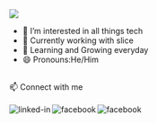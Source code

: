 <img src="https://capsule-render.vercel.app/api?type=waving&color=gradient&height=300&section=header&text=Hi!%20I%27m%20Yash&fontSize=90&animation=fadeIn" />

- 👀  I’m interested in all things tech
- 🔭  Currently working with slice
- 🌱  Learning and Growing everyday
- 😄  Pronouns:He/Him 
<br>
📫 Connect with me
<br>
<br>
<a href = "https://www.linkedin.com/in/yash-gulati/"><img align="left" alt="linked-in" src="https://img.shields.io/badge/linkedin-%230077B5.svg?&style=for-the-badge&logo=linkedin&logoColor=white" /></a>
<a href = "https://www.facebook.com/divyash.gulati"><img align="left" alt="facebook" src="https://img.shields.io/badge/facebook-%231877F2.svg?&style=for-the-badge&logo=facebook&logoColor=white" /></a>
<a href = "https://twitter.com/YashGulati1606"><img align="left" alt="facebook" src="https://img.shields.io/badge/Twitter-1DA1F2?style=for-the-badge&logo=twitter&logoColor=white" /></a>
<br>
<br>

